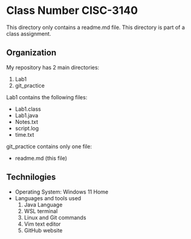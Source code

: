 # Class Number CISC-3140
This directory only contains a readme.md file. This directory is part of a class assignment.

## Organization
My repository has 2 main directories:
1. Lab1
2. git_practice

Lab1 contains the following files:
- Lab1.class
- Lab1.java
- Notes.txt
- script.log
- time.txt

git_practice contains only one file:
- readme.md (this file)

## Technilogies
- Operating System: Windows 11 Home
- Languages and tools used
	1. Java Language
	2. WSL terminal
	3. Linux and Git commands
	4. Vim text editor
	5. GitHub website
